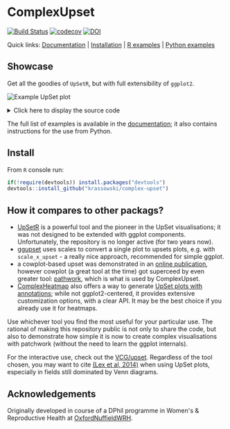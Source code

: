 # ComplexUpset

[![Build Status](https://travis-ci.org/krassowski/complex-upset.svg?branch=master)](https://travis-ci.org/krassowski/complex-upset)
[![codecov](https://codecov.io/gh/krassowski/complex-upset/branch/master/graph/badge.svg)](https://codecov.io/gh/krassowski/complex-upset)
[![DOI](https://zenodo.org/badge/236336935.svg)](https://zenodo.org/badge/latestdoi/236336935)

Quick links: [Documentation](https://krassowski.github.io/complex-upset/) | [Installation](https://github.com/krassowski/complex-upset#Install) | [R examples](https://krassowski.github.io/complex-upset/articles/Examples_R.html) | [Python examples](https://krassowski.github.io/complex-upset/articles/Examples_Python.html)

## Showcase

Get all the goodies of `UpSetR`, but with full extensibility of `ggplot2`. 

![Example UpSet plot](https://raw.githubusercontent.com/krassowski/complex-upset/master/movies.png)

<details>
    <summary>Click here to display the source code</summary>

```R
library(ggplot2)
library(ComplexUpset)

if(!require(ggplot2movies)) install.packages('ggplot2movies')
movies = ggplot2movies::movies
genres = c('Action', 'Animation', 'Comedy', 'Drama', 'Documentary', 'Romance')

upset(
    movies,
    genres,
    annotations = list(
        'Length'=list(
            aes=aes(x=intersection, y=length),
            geom=geom_boxplot()
        ),
        'Rating'=list(
            aes=aes(x=intersection, y=rating),
            geom=list(
                # if you do not want to install ggbeeswarm, you can use geom_jitter
                ggbeeswarm::geom_quasirandom(aes(color=log10(votes))),
                geom_violin(width=1.1, alpha=0.5)
            )
        )
    ),
    queries=list(
        upset_query(
            intersect=c('Drama', 'Comedy'),
            color='red',
            fill='red',
            only_components=c('intersections_matrix', 'Intersection size')
        ),
        upset_query(
            set='Drama',
            fill='blue'
        ),
        upset_query(
            intersect=c('Romance', 'Drama'),
            fill='yellow',
            only_components=c('Length')
        )
    ),
    min_size=10,
    width_ratio=0.1
)
```

</details>


The full list of examples is available in the [documentation](https://krassowski.github.io/complex-upset/articles/Examples_Python.html); it also contains instructions for the use from Python.

## Install

From `R` console run:

```R
if(!require(devtools)) install.packages("devtools")
devtools::install_github("krassowski/complex-upset")
```

## How it compares to other packags?

- [UpSetR](https://github.com/hms-dbmi/UpSetR) is a powerful tool and the pioneer in the UpSet visualisations; it was not designed to be extended with ggplot components. Unfortunately, the repository is no longer active (for two years now).
- [ggupset](https://github.com/const-ae/ggupset) uses scales to convert a single plot to upsets plots, e.g. with `scale_x_upset` - a really nice approach, recommended for simple ggplot.
- a cowplot-based upset was demonstrated in an [online publication](https://rpubs.com/alexeilutay/upsetr), however cowplot (a great tool at the time) got superceed by even greater tool: [pathwork](https://github.com/thomasp85/patchwork), which is what is used by ComplexUpset.
- [ComplexHeatmap](https://github.com/jokergoo/ComplexHeatmap) also offers a way to generate [UpSet plots with annotations](https://jokergoo.github.io/ComplexHeatmap-reference/book/upset-plot.html); while not ggplot2-centered, it provides extensive customization options, with a clear API. It may be the best choice if you already use it for heatmaps.

Use whichever tool you find the most useful for your particular use. The rational of making this repository public is not only to share the code, but also to demonstrate how simple it is now to create complex visualisations with patchwork (without the need to learn the ggplot internals).

For the interactive use, check out the [VCG/upset](https://github.com/VCG/upset). Regardless of the tool chosen, you may want to cite [(Lex et al, 2014)](https://dx.doi.org/10.1109/TVCG.2014.2346248) when using UpSet plots, especially in fields still dominated by Venn diagrams.

## Acknowledgements

Originally developed in course of a DPhil programme in Women's & Reproductive Health at [OxfordNuffieldWRH](https://github.com/OxfordNuffieldWRH).
